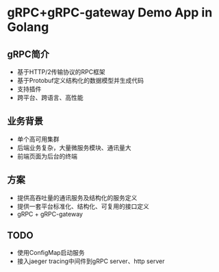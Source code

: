 # gRPC+gRPC-gateway Demo App in Golang

## gRPC简介

- 基于HTTP/2传输协议的RPC框架
- 基于Protobuf定义结构化的数据模型并生成代码
- 支持插件
- 跨平台、跨语言、高性能

## 业务背景

- 单个高可用集群
- 后端业务复杂，大量微服务模块、通讯量大
- 前端页面为后台的终端

## 方案

- 提供高吞吐量的通讯服务及结构化的服务定义
- 提供一套平台标准化、结构化、可复用的接口定义
- gRPC + gRPC-gateway

## TODO

- 使用ConfigMap启动服务
- 接入jaeger tracing中间件到gRPC server、http server
